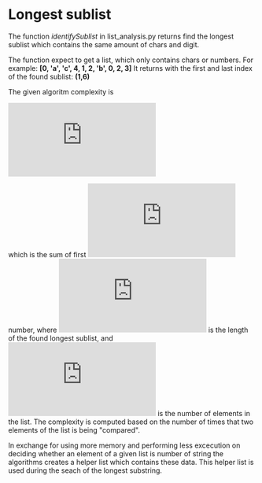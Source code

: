 # Longest sublist

The function *identifySublist* in list_analysis.py returns find the longest sublist which contains the same amount of chars and digit.

The function expect to get a list, which only contains chars or numbers. 
For example: **[0, 'a', 'c', 4, 1, 2, 'b', 0, 2, 3]**
It returns with the first and last index of the found sublist: **(1,6)**

The given algoritm complexity is 

![equation](https://latex.codecogs.com/png.latex?O%5Cleft%20%28%5Cfrac%7B%5Cleft%20%28%20n%20-%20%5Cfrac%7Bk%7D%7B2%7D%20%5Cright%20%29%20*%20%5Cleft%20%28%5Cleft%20%28n%20-%20%5Cfrac%7Bk%7D%7B2%7D%29%20&plus;%201%5Cright%20%29%5Cright%20%29%7D%7B2%7D%5Cright%20%29)

which is the sum of first  ![equation](https://latex.codecogs.com/gif.latex?%5Cleft%20%28%20n%20-%20%5Cfrac%7Bk%7D%7B2%7D%20%5Cright%20%29) number, where ![equation](https://latex.codecogs.com/gif.latex?k) is the length of the found longest sublist, and ![equation](https://latex.codecogs.com/gif.latex?n) is the number of elements in the list.
The complexity is computed based on the number of times that two elements of the list is being "compared".

In exchange for using more memory and performing less excecution on deciding whether an element of a given list is number of string the algorithms creates a helper list which contains these data. This helper list is used during the seach of the longest substring.
